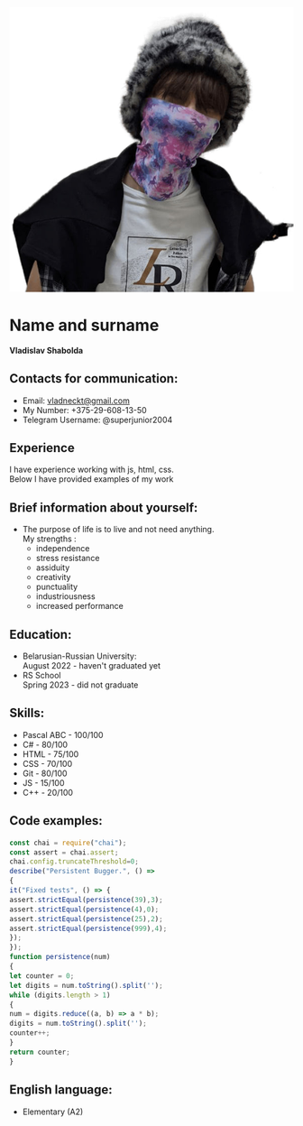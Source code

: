 ![MyPhoto](ot.jpg "Я")

# Name and surname

**Vladislav Shabolda**

## Contacts for communication:

- Email: vladneckt@gmail.com
- My Number: +375-29-608-13-50
- Telegram Username: @superjunior2004

## Experience

I have experience working with js, html, css. <br>Below I have provided examples of my work

## Brief information about yourself:

- The purpose of life is to live and not need anything.<br>
  My strengths :
  - independence
  - stress resistance
  - assiduity
  - creativity
  - punctuality
  - industriousness 
  - increased performance

## Education:

- Belarusian-Russian University:<br>August 2022 - haven't graduated yet
- RS School<br>Spring 2023 - did not graduate

## Skills:

- Pascal ABC - 100/100
- C# - 80/100
- HTML - 75/100
- CSS - 70/100
- Git - 80/100
- JS - 15/100
- C++ - 20/100

## Code examples:

```js
const chai = require("chai");
const assert = chai.assert;
chai.config.truncateThreshold=0;
describe("Persistent Bugger.", () =>
{
it("Fixed tests", () => {
assert.strictEqual(persistence(39),3);
assert.strictEqual(persistence(4),0);
assert.strictEqual(persistence(25),2);
assert.strictEqual(persistence(999),4);
});
});
function persistence(num)
{
let counter = 0;
let digits = num.toString().split('');
while (digits.length > 1)
{
num = digits.reduce((a, b) => a * b);
digits = num.toString().split('');
counter++;
}
return counter;
}
```
## English language:
 
 - Elementary (A2)
